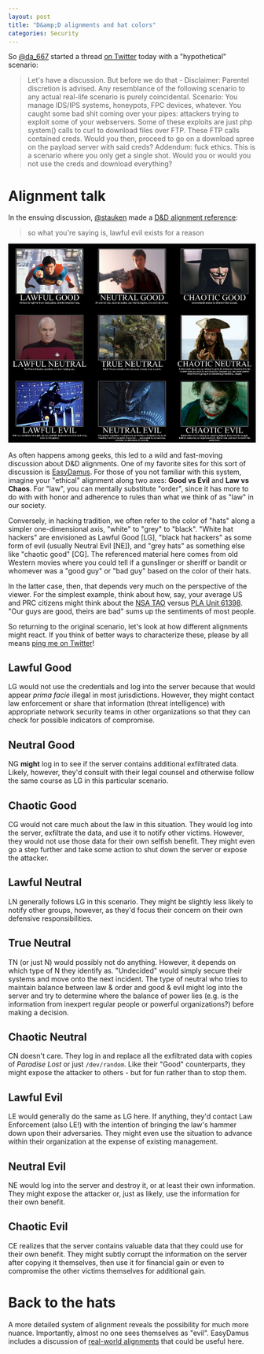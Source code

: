 ```yaml
---
layout: post
title: "D&amp;D alignments and hat colors"
categories: Security
---
```


So [@da_667](https://twitter.com/da_667) started a thread [on Twitter](https://twitter.com/da_667/status/576127675355541504) today with a "hypothetical" scenario:

> Let's have a discussion. But before we do that - Disclaimer: Parentel discretion is advised. Any resemblance of the following scenario to any actual real-life scenario is purely coincidental. Scenario: You manage IDS/IPS systems, honeypots, FPC devices, whatever. You caught some bad shit coming over your pipes: attackers trying to exploit some of your webservers. Some of these exploits are just php system() calls to curl to download files over FTP. These FTP calls contained creds. Would you then, proceed to go on a download spree on the payload server with said creds? Addendum: fuck ethics. This is a scenario where you only get a single shot. Would you or would you not use the creds and download everything?

# Alignment talk

In the ensuing discussion, [@stauken](https://twitter.com/stauken) made a [D&D alignment reference](https://twitter.com/stauken/status/576132190813057024):
> so what you're saying is, lawful evil exists for a reason

<img src="/assets/images/dnd-movies.jpg" alt="D&D alignments from movies" />

As often happens among geeks, this led to a wild and fast-moving discussion about D&D alignments. One of my favorite sites for this sort of discussion is [EasyDamus](http://www.easydamus.com/alignment.html). For those of you not familiar with this system, imagine your "ethical" alignment along two axes: **Good vs Evil** and **Law vs Chaos**. For "law", you can mentally substitute "order", since it has more to do with with honor and adherence to rules than what we think of as "law" in our society.

Conversely, in hacking tradition, we often refer to the color of "hats" along a simpler one-dimensional axis, "white" to "grey" to "black". "White hat hackers" are envisioned as Lawful Good [LG], "black hat hackers" as some form of evil (usually Neutral Evil [NE]), and "grey hats" as something else like "chaotic good" [CG]. The referenced material here comes from old Western movies where you could tell if a gunslinger or sheriff or bandit or whomever was a "good guy" or "bad guy" based on the color of their hats.

In the latter case, then, that depends very much on the perspective of the viewer. For the simplest example, think about how, say, your average US and PRC citizens might think about the [NSA TAO](http://en.wikipedia.org/wiki/Tailored_Access_Operations) versus [PLA Unit 61398](http://en.wikipedia.org/wiki/PLA_Unit_61398). "Our guys are good, theirs are bad" sums up the sentiments of most people.

So returning to the original scenario, let's look at how different alignments might react. If you think of better ways to characterize these, please by all means [ping me on Twitter](https://twitter.com/kylemaxwell)!

## Lawful Good

LG would not use the credentials and log into the server because that would appear _prima facie_ illegal in most jurisdictions. However, they might contact law enforcement or share that information (threat intelligence) with appropriate network security teams in other organizations so that they can check for possible indicators of compromise.

## Neutral Good

NG **might** log in to see if the server contains additional exfiltrated data. Likely, however, they'd consult with their legal counsel and otherwise follow the same course as LG in this particular scenario.

## Chaotic Good

CG would not care much about the law in this situation. They would log into the server, exfiltrate the data, and use it to notify other victims. However, they would not use those data for their own selfish benefit. They might even go a step further and take some action to shut down the server or expose the attacker.

## Lawful Neutral

LN generally follows LG in this scenario. They might be slightly less likely to notify other groups, however, as they'd focus their concern on their own defensive responsibilities.

## True Neutral

TN (or just N) would possibly not do anything. However, it depends on which type of N they identify as. "Undecided" would simply secure their systems and move onto the next incident. The type of neutral who tries to maintain balance between law & order and good & evil might log into the server and try to determine where the balance of power lies (e.g. is the information from inexpert regular people or powerful organizations?) before making a decision.

## Chaotic Neutral

CN doesn't care. They log in and replace all the exfiltrated data with copies of _Paradise Lost_ or just `/dev/random`. Like their "Good" counterparts, they might expose the attacker to others - but for fun rather than to stop them.

## Lawful Evil

LE would generally do the same as LG here. If anything, they'd contact Law Enforcement (also LE!) with the intention of bringing the law's hammer down upon their adversaries. They might even use the situation to advance within their organization at the expense of existing management.

## Neutral Evil

NE would log into the server and destroy it, or at least their own information. They might expose the attacker or, just as likely, use the information for their own benefit.

## Chaotic Evil

CE realizes that the server contains valuable data that they could use for their own benefit. They might subtly corrupt the information on the server after copying it themselves, then use it for financial gain or even to compromise the other victims themselves for additional gain.

# Back to the hats

A more detailed system of alignment reveals the possibility for much more nuance. Importantly, almost no one sees themselves as "evil". EasyDamus includes a discussion of [real-world alignments](http://www.easydamus.com/alignmentreal.html) that could be useful here.
